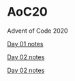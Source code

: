 # AoC20
Advent of Code 2020

[Day 01 notes](https://github.com/jriede/AoC20/wiki/Day-01)

[Day 02 notes](https://github.com/jriede/AoC20/wiki/Day-02)

[Day 02 notes](https://github.com/jriede/AoC20/wiki/Day-02)
